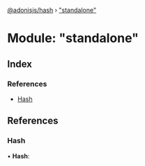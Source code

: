 [@adonisjs/hash](../README.md) › ["standalone"](_standalone_.md)

# Module: "standalone"

## Index

### References

* [Hash](_standalone_.md#hash)

## References

###  Hash

• **Hash**:

